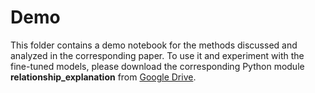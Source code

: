 # Demo

This folder contains a demo notebook for the methods discussed and analyzed in the corresponding paper. To use it and experiment with the fine-tuned models, please download the corresponding Python module <b>relationship_explanation</b> from [Google Drive](https://drive.google.com/drive/folders/1uGxfWfnK_PtNfKEfuc2EbCuEQpZpjnQJ?usp=sharing).
